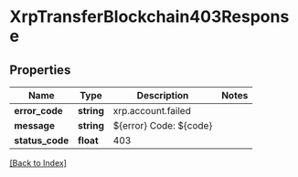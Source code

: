 # XrpTransferBlockchain403Response

## Properties

Name | Type | Description | Notes
------------ | ------------- | ------------- | -------------
**error_code** | **string** | xrp.account.failed |
**message** | **string** | ${error} Code: ${code} |
**status_code** | **float** | 403 |

[[Back to Index]](../index.md)
